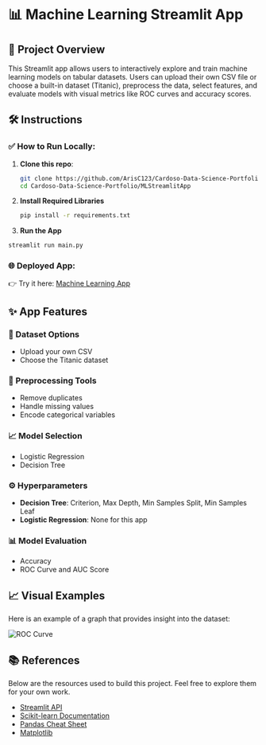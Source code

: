 # 📊 Machine Learning Streamlit App

## 🚀 Project Overview

This Streamlit app allows users to interactively explore and train machine learning models on tabular datasets. Users can upload their own CSV file or choose a built-in dataset (Titanic), preprocess the data, select features, and evaluate models with visual metrics like ROC curves and accuracy scores.

## 🛠️ Instructions

### ✅ How to Run Locally:

1. **Clone this repo**:
   ```bash
   git clone https://github.com/ArisC123/Cardoso-Data-Science-Portfolio.git
   cd Cardoso-Data-Science-Portfolio/MLStreamlitApp
   
2. **Install Required Libraries**
   ```bash
   pip install -r requirements.txt
   
3.  **Run the App**
   ```bash
   streamlit run main.py
   ```

### 🌐 Deployed App:
👉 Try it here: [Machine Learning App]()

## ✨ App Features

### 📁 Dataset Options
- Upload your own CSV
- Choose the Titanic dataset

### 🧹 Preprocessing Tools
- Remove duplicates
- Handle missing values
- Encode categorical variables

### 📈 Model Selection
- Logistic Regression
- Decision Tree

### ⚙️ Hyperparameters
- **Decision Tree**: Criterion, Max Depth, Min Samples Split, Min Samples Leaf
- **Logistic Regression**: None for this app

### 📊 Model Evaluation
- Accuracy
- ROC Curve and AUC Score

## 📈 Visual Examples
Here is an example of a graph that provides insight into the dataset:

![ROC Curve](./Assets/img/ROC-Curve.png)

## 📚 References
Below are the resources used to build this project. Feel free to explore them for your own work.

- [Streamlit API](https://docs.streamlit.io/develop/api-reference)
- [Scikit-learn Documentation](https://scikit-learn.org/stable/supervised_learning.html)
- [Pandas Cheat Sheet](https://pandas.pydata.org/Pandas_Cheat_Sheet.pdf)
- [Matplotlib](https://matplotlib.org/stable/api/pyplot_summary.html)

